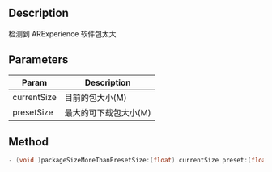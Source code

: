 ## Description

检测到 ARExperience 软件包太大

## Parameters

| Param       | Description           |
| ----------- | --------------------- |
| currentSize | 目前的包大小(M)       |
| presetSize  | 最大的可下载包大小(M) |

## Method

```objectivec
- (void )packageSizeMoreThanPresetSize:(float) currentSize preset:(float) presetSize;
```
